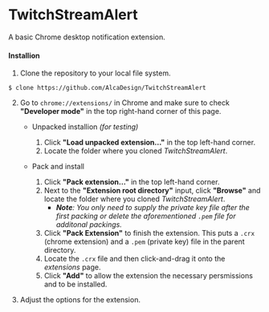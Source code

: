 # TwitchStreamAlert
A basic Chrome desktop notification extension.

#### Installion

1. Clone the repository to your local file system.

```
$ clone https://github.com/AlcaDesign/TwitchStreamAlert
```

2. Go to ```chrome://extensions/``` in Chrome and make sure to check **"Developer mode"** in the top right-hand corner of this page.

	* Unpacked installion *(for testing)*

		1. Click **"Load unpacked extension..."** in the top left-hand corner.
		2. Locate the folder where you cloned *TwitchStreamAlert*.

	* Pack and install

		1. Click **"Pack extension..."** in the top left-hand corner.
		2. Next to the **"Extension root directory"** input, click **"Browse"** and locate the folder where you cloned *TwitchStreamAlert*.
			* ***Note**: You only need to supply the private key file after the first packing or delete the aforementioned ```.pem``` file for additonal packings.*
		3. Click **"Pack Extension"** to finish the extension. This puts a ```.crx``` (chrome extension) and a ```.pem``` (private key) file in the parent directory.
		4. Locate the ```.crx``` file and then click-and-drag it onto the *extensions* page.
		5. Click **"Add"** to allow the extension the necessary persmissions and to be installed.

3. Adjust the options for the extension.